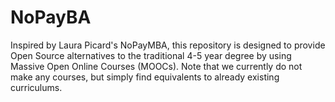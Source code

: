 # NoPayBA
Inspired by Laura Picard's NoPayMBA, this repository is designed to provide Open Source alternatives to the traditional 4-5 year degree by using Massive Open Online Courses (MOOCs). Note that we currently  do not make any courses, but simply find equivalents to already existing curriculums.  
